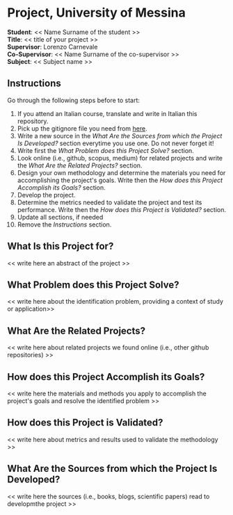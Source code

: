 # Project, University of Messina

**Student**: << Name Surname of the student >></br>
**Title**: << title of your project >></br>
**Supervisor**: Lorenzo Carnevale</br>
**Co-Supervisor**: << Name Surname of the co-supervisor >></br>
**Subject**: << Subject name >>

## Instructions
Go through the following steps before to start:
1. If you attend an Italian course, translate and write in Italian this repository.
2. Pick up the gitignore file you need from [here](https://github.com/github/gitignore).
3. Write a new source in the *What Are the Sources from which the Project Is Developed?* section everytime you use one. Do not never forget it!
4. Write first the *What Problem does this Project Solve?* section.
5. Look online (i.e., github, scopus, medium) for related projects and write the *What Are the Related Projects?* section.
6. Design your own methodology and determine the materials you need for accomplishing the project's goals. Write then the *How does this Project Accomplish its Goals?* section.
7. Develop the project.
8. Determine the metrics needed to validate the project and test its performance. Write then the *How does this Project is Validated?* section.
9. Update all sections, if needed
10. Remove the *Instructions* section.

## What Is this Project for?
<< write here an abstract of the project >>

## What Problem does this Project Solve?
<< write here about the identification problem, providing a context of study or application>>

## What Are the Related Projects?
<< write here about related projects we found online (i.e., other github repositories) >>

## How does this Project Accomplish its Goals?
<< write here the materials and methods you apply to accomplish the project's goals and resolve the identified problem >>

## How does this Project is Validated?
<< write here about metrics and results used to validate the methodology >>

## What Are the Sources from which the Project Is Developed?
<< write here the sources (i.e., books, blogs, scientific papers) read to developmthe project >>



